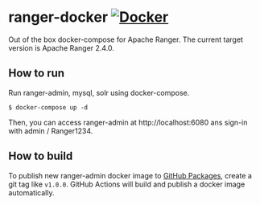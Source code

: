 # ranger-docker [![Docker](https://github.com/takezoe/ranger-docker/actions/workflows/docker-publish.yml/badge.svg)](https://github.com/takezoe/ranger-docker/actions/workflows/docker-publish.yml)

Out of the box docker-compose for Apache Ranger. The current target version is Apache Ranger 2.4.0.

## How to run

Run ranger-admin, mysql, solr using docker-compose.

```
$ docker-compose up -d
```

Then, you can access ranger-admin at http://localhost:6080 ans sign-in with admin / Ranger1234.

## How to build

To publish new ranger-admin docker image to [GitHub Packages](https://github.com/takezoe/ranger-docker/pkgs/container/ranger-docker%2Franger-admin), create a git tag like `v1.0.0`. GitHub Actions will build and publish a docker image automatically.
